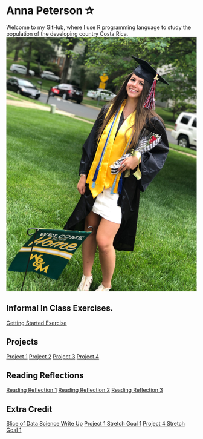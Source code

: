 # Anna Peterson ✰
Welcome to my GitHub, where I use R programming language to study the population of the developing country Costa Rica.
![](GradMe.JPG)

## Informal In Class Exercises. 
[Getting Started Exercise](GettingStarted.md)  

## Projects
[Project 1](CostaRica.png) 
[Project 2](CostaRicaProject2.png)
[Project 3](Project3.md)
[Project 4](Project4.md)

## Reading Reflections
[Reading Reflection 1](ReadingReflection.md) 
[Reading Reflection 2](ReadingReflection2.md)
[Reading Reflection 3](ReadingReflection3.md)

## Extra Credit
[Slice of Data Science Write Up](ExtraCredit.md)
[Project 1 Stretch Goal 1](CostaRica.png)
[Project 4 Stretch Goal 1](Proj4Stretch1.md)
